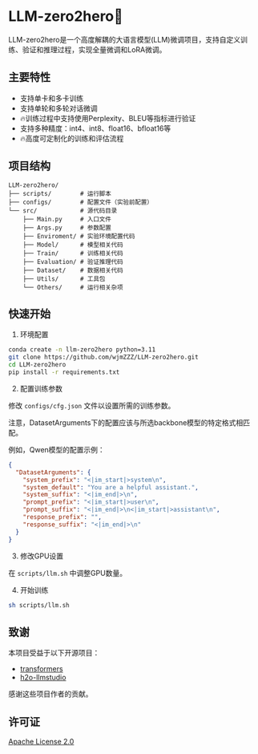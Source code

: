 # LLM-zero2hero🚀

LLM-zero2hero是一个高度解耦的大语言模型(LLM)微调项目，支持自定义训练、验证和推理过程，实现全量微调和LoRA微调。

## 主要特性

- 支持单卡和多卡训练
- 支持单轮和多轮对话微调
- 🔥训练过程中支持使用Perplexity、BLEU等指标进行验证
- 支持多种精度：int4、int8、float16、bfloat16等
- 🔥高度可定制化的训练和评估流程

## 项目结构

```
LLM-zero2hero/
├── scripts/        # 运行脚本
├── configs/        # 配置文件（实验前配置）
└── src/            # 源代码目录
    ├── Main.py     # 入口文件
    ├── Args.py     # 参数配置
    ├── Enviroment/ # 实验环境配置代码
    ├── Model/      # 模型相关代码
    ├── Train/      # 训练相关代码
    ├── Evaluation/ # 验证推理代码
    ├── Dataset/    # 数据相关代码
    ├── Utils/      # 工具包
    └── Others/     # 运行相关杂项
```

## 快速开始

1. 环境配置

```bash
conda create -n llm-zero2hero python=3.11
git clone https://github.com/wjmZZZ/LLM-zero2hero.git
cd LLM-zero2hero
pip install -r requirements.txt
```

2. 配置训练参数

修改 `configs/cfg.json` 文件以设置所需的训练参数。

注意，DatasetArguments下的配置应该与所选backbone模型的特定格式相匹配。

例如，Qwen模型的配置示例：

```json
{
  "DatasetArguments": {
    "system_prefix": "<|im_start|>system\n",
    "system_default": "You are a helpful assistant.",
    "system_suffix": "<|im_end|>\n",
    "prompt_prefix": "<|im_start|>user\n",
    "prompt_suffix": "<|im_end|>\n<|im_start|>assistant\n",
    "response_prefix": "",
    "response_suffix": "<|im_end|>\n"
  }
}
```

3. 修改GPU设置

在 `scripts/llm.sh` 中调整GPU数量。

4. 开始训练

```bash
sh scripts/llm.sh
```





## 致谢

本项目受益于以下开源项目：
- [transformers](https://github.com/huggingface/transformers)
- [h2o-llmstudio](https://github.com/h2oai/h2o-llmstudio)

感谢这些项目作者的贡献。

## 许可证
 [Apache License 2.0](https://github.com/wjmZZZ/LLM-zero2hero/blob/main/LICENSE) 

